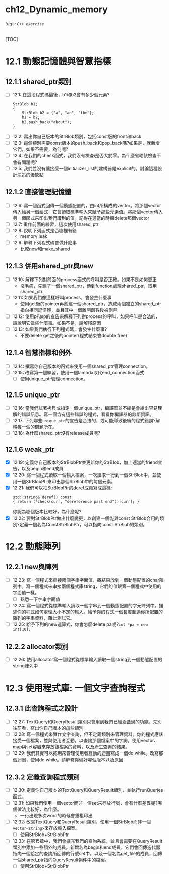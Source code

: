 # ch12_Dynamic_memory
###### tags: `C++ exercise`
[TOC]
# 12.1 動態記憶體與智慧指標
## 12.1.1 shared_ptr類別
- [ ] 12.1: 在這段程式碼最後，b1和b2會有多少個元素?
    ```
    StrBlob b1;
    {
        StrBlob b2 = {"a", "an", "the"}; 
        b1 = b2;
        b2.push_back("about");
    }
    ```
- [ ] 12.2: 寫出你自己版本的StrBlob類別，包括const版的front和back
- [ ] 12.3: 這個類別需要const版本的push_back和pop_back嗎?如果是，就新增它們，如果不需要，為何呢?
- [ ] 12.4: 在我們的check函式，我們沒有檢查i是否大於零。為什麼省略該檢查不會有問題呢?
- [ ] 12.5: 我們並沒有讓接受一個initializer_list的建構器是explicit的。討論這種設計決策的優缺點
## 12.1.2 直接管理記憶體
- [ ] 12.6: 寫一個函式回傳一個動態配置的，由int所構成的vector。將那個vector傳入給另一個函式，它會讀取標準輸入來賦予那些元素值。將那個vector傳入另一個函式來印出我們讀到的值。記得在適當的時機delete那個vector
- [ ] 12.7: 重作前面的練習，這次使用shared_ptr
- [ ] 12.8: 說明下列函式是否哪裡有錯
    - memory leak
- [ ] 12.9: 解釋下列程式碼會做什麼事
    - 比較new和make_shared
## 12.1.3 併用shared_ptr與new
- [ ] 12.10: 解釋下列對前面的process函式的呼叫是否正確。如果不是如何更正
    - 沒毛病，先建了一個shared_ptr，傳到function處理shared_ptr，取用shared_ptr
- [ ] 12.11: 如果我們像這樣呼叫process，會發生什麼事
    - 使用get後的pointer再創建一個shared_ptr，造成兩個獨立的shared_ptr指向相同記憶體，並且其中一個離開函數後被刪除
- [ ] 12.12: 使用p和sp的宣告來解釋下列對process的呼叫，如果呼叫是合法的，請說明它做些什麼事。如果不是，請解釋原因
- [ ] 12.13: 如果我們執行下列程式碼，會發生什麼事?
    - 不要delete get之後的pointer(程式結束會double free)
## 12.1.4 智慧指標和例外
- [ ] 12.14: 撰寫你自己版本的函式來使用一個shared_ptr管理connection。
- [ ] 12.15: 改寫第一個練習，使用一個lambda取代end_connection函式
    - [ ] 使用unique_ptr管理connection。
## 12.1.5 unique_ptr
- [ ] 12.16: 當我們試著拷貝或指定一個unique_ptr，編譯器並不總是會給出容易理解的錯誤訊息。寫一個含有這些錯誤的程式，看看你編譯器的診斷資訊。
- [ ] 12.17: 下列哪些`unique_ptr`的宣告是合法的，或可能導致後續的程式錯誤?解釋每一個的問題所在。
- [ ] 12.18: 為什麼shared_ptr沒有release成員呢?
## 12.1.6 weak_ptr
- [x] 12.19: 定義你自己版本的StrBlobPtr並更新你的StrBlob，加上適當的friend宣告，以及begin和end成員
- [x] 12.20: 寫一個程式讀取一個輸入檔案，一次讀取一行到一個StrBlob中，並使用一個StrBlobPtr來印出那個StrBlob中的每個元素。
- [x] 12.21: 我們可以把StrBlobPtr的deref成員寫成這樣:
    ```
    std::string& deref() const
    { return (*check(curr, "dereference past end"))[curr]; }
    ```
    你認為哪個版本比較好，為什麼呢?
- [x] 12.22: 要對StrBlobPtr做出什麼變更，以創建一個能與const StrBlob合用的類別?定義一個名為ConstStrBlobPtr，可以指向const StrBlob的類別。
# 12.2 動態陣列
## 12.2.1 new與陣列
- [ ] 12.23: 寫一個程式來串接兩個字串字面值，將結果放到一個動態配置的char陣列中。寫一個程式來串接兩個程式庫string，它們的值跟第一個程式中使用的字面值一樣。
    - [ ] 熟悉一下字串字面值
- [ ] 12.24: 寫一個程式從標準輸入讀取一個字串到一個動態配置的字元陣列中。描述你的程式如何處理大小不定的輸入。給予你的程式一個長度超過你所配置的陣列的字串資料，藉此測試它。
- [ ] 12.25: 給予下列的new運算式，你會怎麼delete pa呢?`int *pa = new int[10];`
## 12.2.2 allocator類別
- [ ] 12.26: 使用allocator寫一個程式從標準輸入讀取一個string到一個動態配置的string陣列中
# 12.3 使用程式庫: 一個文字查詢程式
## 12.3.1 此查詢程式之設計
- [ ] 12.27: TextQuery和QueryResult類別只會用到我們已經涵蓋過的功能。先別往前看，寫出你自己版本的這些類別
- [ ] 12.28: 寫一個程式來實作文字查詢，但不定義類別來管理資料。你的程式應該接受一個檔案，並與使用者互動，以查詢那個檔案中的字詞。使用vector、map與set容器來存放該檔案的資料，以及產生查詢的結果。
- [ ] 12.29: 我們其實可以把用來管理使用者互動的迴圈寫成一個do while。改寫那個迴圈，使用do while。請解釋你偏好哪個版本以及原因
## 12.3.2 定義查詢程式類別
- [ ] 12.30: 定義你自己版本的TextQuery和QueryResult類別，並執行runQueries函式。
- [ ] 12.31: 如果我們使用一個vector而非一個set來存放行號，會有什麼差異呢?哪個做法比較好，為什麼。
    - 一行出現多次word的時候會重複印出
- [ ] 12.32: 改寫TextQuery和QueryResult類別，使用一個StrBlob而非一個`vector<string>`來存放輸入檔案。
    - [ ] 使用StrBlob+StrBlobPtr
- [ ] 12.33: 在第15章中，我們會擴充我們的查詢系統，並且會需要在QueryResult類別中添加一些額外的成員。新增名為begin和end成員，它們會回傳迭代器指向一個給定的查詢所回傳的行號set中，以及一個名為get_file的成員，回傳一個shared_ptr指向QueryResult物件中的檔案。
    - [ ] 使用StrBlob+StrBlobPtr